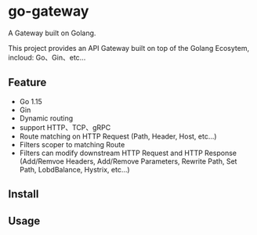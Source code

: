 # go-gateway
A Gateway built on Golang.

This project provides an API Gateway built on top of the Golang Ecosytem, incloud: Go、Gin、etc...

## Feature
- Go 1.15
- Gin
- Dynamic routing
- support HTTP、TCP、gRPC
- Route matching on HTTP Request (Path, Header, Host, etc...)
- Filters scoper to matching Route
- Filters can modify downstream HTTP Request and HTTP Response (Add/Remvoe Headers, Add/Remove Parameters, Rewrite Path, Set Path, LobdBalance, Hystrix, etc...)

## Install

## Usage

